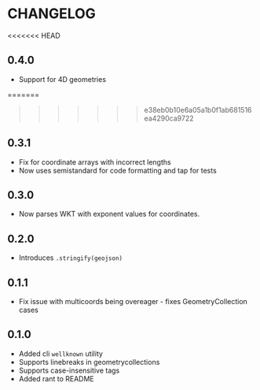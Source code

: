 # CHANGELOG

<<<<<<< HEAD
## 0.4.0

* Support for 4D geometries

=======
>>>>>>> e38eb0b10e6a05a1b0f1ab681516ea4290ca9722
## 0.3.1

* Fix for coordinate arrays with incorrect lengths
* Now uses semistandard for code formatting and tap for tests

## 0.3.0

* Now parses WKT with exponent values for coordinates.

## 0.2.0

* Introduces `.stringify(geojson)`

## 0.1.1

* Fix issue with multicoords being overeager - fixes GeometryCollection cases

## 0.1.0

* Added cli `wellknown` utility
* Supports linebreaks in geometrycollections
* Supports case-insensitive tags
* Added rant to README
